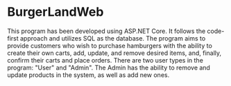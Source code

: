# BurgerLandWeb
This program has been developed using ASP.NET Core. It follows the code-first approach and utilizes SQL as the database. The program aims to provide customers who wish to purchase hamburgers with the ability to create their own carts, add, update, and remove desired items, and, finally, confirm their carts and place orders. There are two user types in the program: "User" and "Admin". The Admin has the ability to remove and update products in the system, as well as add new ones.